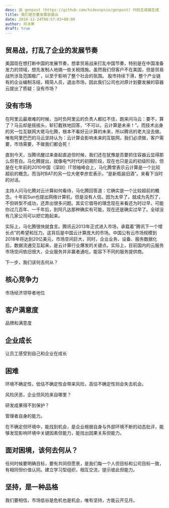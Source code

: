```yaml
---
desc: 由 genpost (https://github.com/hidevopsio/genpost) 代码生成器生成
title: 我们是否要发展容器云
date: 2018-12-24T08:57:03+08:00
author: 邓冰寒
draft: true
---
```


## 贸易战，打乱了企业的发展节奏

美国现在想打断中国的发展节奏，想拿贸易战来打乱中国节奏，特别是在中国准备发力的领域，想先发制人地搞一些关税措施。虽然我们但客户不在美国，但是贸易战所涉及范围极广，以至于影响了整个社会的氛围。 股市持续下滑，整个产业链有的企业编制冻结，精简人员，退出市场，因此我们公司也对原计划要发展的容器云提出了质疑：没有市场？

## 没有市场

在阿里云最艰难的时候，当时负阿里云的负责人都扛不住，跑来问马云：要不，算了？马云却是摇摇头，斩钉截铁地回答，“不可以，云计算是未来！”。而技术出身的另一位互联网大佬马化腾，根本不看好云计算的未来，所以腾讯的老大没去做。唯有阿里巴巴的马云坚持认为：云计算会影响未来的互联网，我们必须做，客户需要，市场需要，不做我们都会死！

直到今天，当腾讯醒过来奋起直追但时候，我们还在犹豫是否要抓住容器云显得那么但苍白。马化腾提出，就像电气时代的初期阶段，现在也只是云的初级阶段，但是在七年前的2010中国（深圳）IT领袖峰会上，马化腾曾表示云计算是一个比较超前的概念。而当时BAT的另一位大佬李彦宏表示，“是新瓶装旧酒”。来看下当时的对话。

主持人问马化腾对云计算如何看待，马化腾回答道：它确实是一个比较超前的概念。十年前Sun也提出网络计算机，但是没有人信。因为太早了，就成为先烈了，不但转型不成功，还弄出很多问题。其实它倡导的理念现在来看还为时过早，可能你过几百年、一千年后，到阿凡达那种确实有可能，现在还是确实过早了。全球没有几家公司可以把它跑起来。

实际上，马化腾很快就食言。腾讯云2013年正式进入市场，承载着“腾讯下一个增长点”的希望和压力。这背后是中国云计算庞大的市场。中国公有云市场规模到2018年将达到20亿美元，市场空间巨大，同时，企业业务、设备、服务数据化后，数据流通交互起来，是云计算行业爆发的关键点。实际上，目前国内的云服务市场空间依旧很大，企业服务并非赢者通吃，能容下不同的服务提供商。

下一步，我们该何去何从？

## 核心竞争力

市场经济领导者地位

## 客户满意度

品牌和满意度

## 企业成长

让员工感受到自己和企业在成长

## 困难

环境不确定性，低估不确定性会带来风险，高估不确定性则会失去机会。

风险厌恶，企业但风险来自哪里？

研发成果得不到保护？

管理者自身的能力。

在不确定但环境中，能找到机会，是企业根据自身与外部环境不断的动态批评，能够发现影响环境中关键因素但能力，能找出因果关系但能力。

## 面对困境，该何去何从？

任何时候要明确目标，要有共同但愿景，是我们每一个人但目标和公司目标一致，有相同但价值认同。建立学习型组织，相互交流，提示彼此但能力。

## 坚持，是一种品格

我们要相信，市场低谷是危机也是机会，唯有坚持，方能云开见月。